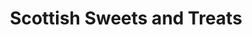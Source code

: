 ---
title: "Scottish Sweets and Treats"
url: /edinburgh/scottish-sweets-and-treats/
shop: Süßwaren
---
